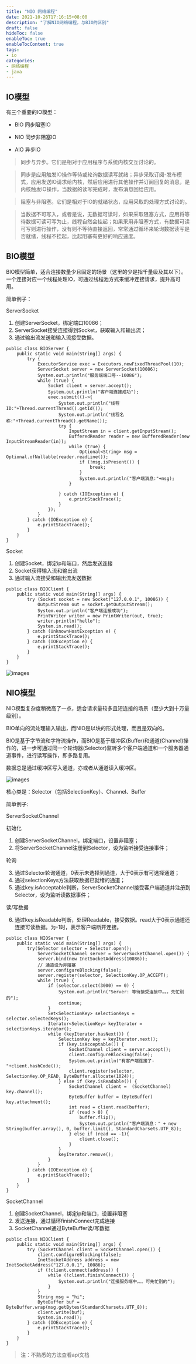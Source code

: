 ```yaml
---
title: "NIO 网络编程"
date: 2021-10-26T17:16:15+08:00
description: "了解NIO网络编程，与BIO的区别"
draft: false
hideToc: false
enableToc: true
enableTocContent: true
tags:
- io
categories:
- 网络编程
- java
---
```


## IO模型

有三个重要的IO模型：

* BIO 同步阻塞IO

* NIO 同步非阻塞IO

* AIO 异步IO

> 同步与异步。它们是相对于应用程序与系统内核交互讨论的。

> 同步是应用触发IO操作等待或轮询数据读写就绪；异步采取订阅-发布模式，应用发送IO请求给内核，然后应用进行其他操作并订阅回复的消息，是内核触发IO操作，当数据的读写完成时，发布消息回给应用。

> 阻塞与非阻塞。它们是相对于IO的就绪状态，应用采取的处理方式讨论的。

> 当数据不可写入，或者是说，无数据可读时，如果采取阻塞方式，应用将等待数据可读可写为止，线程自然会挂起；如果采用非阻塞方式，有数据可读可写则进行操作，没有则不等待直接返回，常常通过循环来轮询数据读写是否就绪，线程不挂起，比起阻塞有更好的响应速度。

## BIO模型

BIO模型简单，适合连接数量少且固定的场景（这里的少是指千量级及其以下）。一个连接对应一个线程处理IO，可通过线程池方式来缓冲连接请求，提升高可用。

简单例子：

ServerSocket
1. 创建ServerSocket，绑定端口10086；
2. ServerSocket接受连接得到Socket，获取输入和输出流；
3. 通过输出流发送和输入流接受数据。

```
public class BIOServer {
    public static void main(String[] args) {
        try {
            ExecutorService exec = Executors.newFixedThreadPool(10);
            ServerSocket server = new ServerSocket(10086);
            System.out.println("服务端端口号--10086");
            while (true) {
                Socket client = server.accept();
                System.out.println("客户端连接成功");
                exec.submit(()->{
                    System.out.println("线程ID:"+Thread.currentThread().getId());
                    System.out.println("线程名称:"+Thread.currentThread().getName());
                    try {
                        InputStream in = client.getInputStream();
                        BufferedReader reader = new BufferedReader(new InputStreamReader(in));
                        while (true) {
                            Optional<String> msg = Optional.ofNullable(reader.readLine());
                            if (!msg.isPresent()) {
                                break;
                            }
                            System.out.println("客户端消息:"+msg);
                        }

                    } catch (IOException e) {
                        e.printStackTrace();
                    }
                });
            }
        } catch (IOException e) {
            e.printStackTrace();
        }
    }
}
```

Socket

1. 创建Socket，绑定ip和端口，然后发送连接
2. Socket获得输入流和输出流
3. 通过输入流接受和输出流发送数据

```
public class BIOClient {
    public static void main(String[] args) {
        try (Socket socket = new Socket("127.0.0.1", 10086)) {
            OutputStream out = socket.getOutputStream();
            System.out.println("客户端连接成功");
            PrintWriter writer = new PrintWriter(out, true);
            writer.println("hello");
            System.in.read();
        } catch (UnknownHostException e) {
            e.printStackTrace();
        } catch (IOException e) {
            e.printStackTrace();
        }
    }
}
```

![images](../../../../images/posts/2021/10/nio-network/1.png)

## NIO模型

NIO模型复杂度稍微高了一点，适合请求量较多且短连接的场景（至少大到十万量级别）。

BIO单向的流处理输入输出，而NIO是以块的形式处理，而且是双向的。

BIO是基于字节流和字符流操作，而BIO是基于缓冲区(Buffer)和通道(Channel)操作的，进一步可通过同一个轮询器(Selector)监听多个客户端通道和一个服务器通道事件，进行读写操作，即多路复用。

数据总是通过缓冲区写入通道，亦或者从通道读入缓冲区。

![images](../../../../images/posts/2021/10/nio-network/2.png)


核心类是：Selector（包括SelectionKey）、Channel、Buffer

简单例子:

ServerSocketChannel

初始化

1. 创建ServerSocketChannel，绑定端口，设置非阻塞；
2. 将ServerSocketChannel注册到Selector，设为监听接受连接事件；

轮询

3. 通过Selector轮询通道，0表示未选择到通道，大于0表示有可选择通道；
4. 通过selectionKeys方法获取数据已就绪的通道；
5. 通过key.isAcceptable判断，ServerSocketChannel接受客户端通道并注册到Selector，设为监听读数据事件；

读/写数据

6. 通过key.isReadable判断，处理Readable，接受数据。read大于0表示通道还连接可读数据。为-1时，表示客户端断开连接。


```
public class NIOServer {
    public static void main(String[] args) {
        try(Selector selector = Selector.open();
            ServerSocketChannel server = ServerSocketChannel.open()) {
            server.bind(new InetSocketAddress(10086));
            // 通道设为非阻塞
            server.configureBlocking(false);
            server.register(selector, SelectionKey.OP_ACCEPT);
            while (true) {
                if (selector.select(3000) == 0) {
                    System.out.println("Server: 等待接受连接中。。。先忙别的");
                    continue;
                }
                Set<SelectionKey> selectionKeys = selector.selectedKeys();
                Iterator<SelectionKey> keyIterator = selectionKeys.iterator();
                while (keyIterator.hasNext()) {
                    SelectionKey key = keyIterator.next();
                    if (key.isAcceptable()) {
                        SocketChannel client = server.accept();
                        client.configureBlocking(false);
                        System.out.println("有客户端连接了-"+client.hashCode());
                        client.register(selector, SelectionKey.OP_READ, ByteBuffer.allocate(1024));
                    } else if (key.isReadable()) {
                        SocketChannel client =  (SocketChannel) key.channel();
                        ByteBuffer buffer = (ByteBuffer) key.attachment();
                        int read = client.read(buffer);
                        if (read > 0) {
                            buffer.flip();
                            System.out.println("客户端消息：" + new String(buffer.array(), 0, buffer.limit(), StandardCharsets.UTF_8));
                        } else if (read == -1){
                            client.close();
                        }
                    }
                    keyIterator.remove();
                }
            }
        } catch (IOException e) {
            e.printStackTrace();
        }
    }
}
```

SocketChannel
1. 创建SocketChannel，绑定ip和端口，设置非阻塞
2. 发送连接，通过循环finishConnect完成连接
3. SocketChannel通过ByteBuffer读/写数据

```
public class NIOClient {
    public static void main(String[] args) {
        try (SocketChannel client = SocketChannel.open()) {
            client.configureBlocking(false);
            InetSocketAddress address = new InetSocketAddress("127.0.0.1", 10086);
            if (!client.connect(address)) {
                while (!client.finishConnect()) {
                    System.out.println("连接服务端中。。。可先忙别的");
                }
            }
            String msg = "hi";
            ByteBuffer buf = ByteBuffer.wrap(msg.getBytes(StandardCharsets.UTF_8));
            client.write(buf);
            System.in.read();
        } catch (IOException e) {
            e.printStackTrace();
        }
    }
}
```

> 注：不熟悉的方法查看api文档